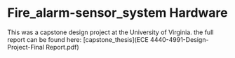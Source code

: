 # Fire_alarm-sensor_system Hardware
This was a capstone design project at the University of Virginia. 
the full report can be found here: [capstone_thesis](ECE 4440-4991-Design-Project-Final Report.pdf) 
